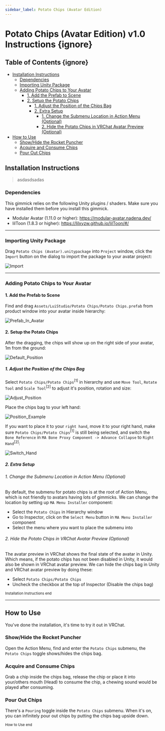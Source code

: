 ```yaml
---
sidebar_label: Potato Chips (Avatar Edition)
---
```


# Potato Chips (Avatar Edition) v1.0 Instructions {ignore}

## Table of Contents {ignore}

<!-- @import "[TOC]" {cmd="toc" depthFrom=1 depthTo=6 orderedList=false} -->

<!-- code_chunk_output -->

- [Installation Instructions](#installation-instructions)
  - [Dependencies](#dependencies)
  - [Importing Unity Package](#importing-unity-package)
  - [Adding Potato Chips to Your Avatar](#adding-potato-chips-to-your-avatar)
    - [1. Add the Prefab to Scene](#1-add-the-prefab-to-scene)
    - [2. Setup the Potato Chips](#2-setup-the-potato-chips)
      - [1. Adjust the Position of the Chips Bag](#1-adjust-the-position-of-the-chips-bag)
      - [2. Extra Setup](#2-extra-setup)
        - [1. Change the Submenu Location in Action Menu (Optional)](#1-change-the-submenu-location-in-action-menu-optional)
        - [2. Hide the Potato Chips in VRChat Avatar Preview (Optional)](#2-hide-the-potato-chips-in-vrchat-avatar-preview-optional)
- [How to Use](#how-to-use)
  - [Show/Hide the Rocket Puncher](#showhide-the-rocket-puncher)
  - [Acquire and Consume Chips](#acquire-and-consume-chips)
  - [Pour Out Chips](#pour-out-chips)

<!-- /code_chunk_output -->

## Installation Instructions

> asdasdsadas

### Dependencies

This gimmick relies on the following Unity plugins / shaders. Make sure you have installed them before you install this gimmick.

- Modular Avatar (1.11.0 or higher): https://modular-avatar.nadena.dev/
- lilToon (1.8.3 or higher): https://lilxyzw.github.io/lilToon/#/

---

### Importing Unity Package

Drag `Potato Chips (Avatar).unitypackage` into `Project` window, click the `Import` button on the dialog to import the package to your avatar project:

![Import](./Assets/Import.webp)

---

### Adding Potato Chips to Your Avatar

#### 1. Add the Prefab to Scene

Find and drag `Assets/LuiStudio/Potato Chips/Potato Chips.prefab` from product window into your avatar inside hierarchy:

![Prefab_In_Avatar](./Assets/Prefab_In_Avatar.webp)

#### 2. Setup the Potato Chips

After the dragging, the chips will show up on the right side of your avatar, 1m from the ground:

![Default_Position](./Assets/Default_Position.webp)

##### 1. Adjust the Position of the Chips Bag

Select `Potato Chips/Potato Chips`<sup>[1]</sup> in hierarchy and use `Move Tool`, `Rotate Tool` and `Scale Tool`<sup>[2]</sup> to adjust it's position, rotation and size:

![Adjust_Position](./Assets/Adjust_Position.webp)

Place the chips bag to your left hand:

![Position_Example](./Assets/Position_Example.webp)

If you want to place it to your `right hand`, move it to your right hand, make sure `Potato Chips/Potato Chips`<sup>[1]</sup> is still being selected, and switch the `Bone Reference` in `MA Bone Proxy Component -> Advance Collapse` to `Right Hand`<sup>[2]</sup>:

![Switch_Hand](./Assets/Switch_Hand.webp)

##### 2. Extra Setup

###### 1. Change the Submenu Location in Action Menu (Optional)

By default, the submenu for potato chips is at the root of Action Menu, which is not friendly to avatars having lots of gimmicks. We can change the location by setting up `MA Menu Installer` component:

- Select the `Potato Chips` in Hierarchy window
- Go to Inspector, click on the `Select Menu` button in `MA Menu Installer` component
- Select the menu where you want to place the submenu into

###### 2. Hide the Potato Chips in VRChat Avatar Preview (Optional)

The avatar preview in VRChat shows the final state of the avatar in Unity. Which means, if the potato chips has not been disabled in Unity, it would also be shown in VRChat avatar preview. We can hide the chips bag in Unity and VRChat avatar preview by doing these:

- Select `Potato Chips/Potato Chips`
- Uncheck the checkbox at the top of Inspector (Disable the chips bag)

<sub>Installation Instructions end</sub>

---

## How to Use

You've done the installation, it's time to try it out in VRChat.

### Show/Hide the Rocket Puncher

Open the Action Menu, find and enter the `Potato Chips` submenu, the `Potato Chips` toggle shows/hides the chips bag.

### Acquire and Consume Chips

Grab a chip inside the chips bag, release the chip or place it into your/others mouth (Head) to consume the chip, a chewing sound would be played after consuming.

### Pour Out Chips

There's a `Pouring` toggle inside the `Potato Chips` submenu. When it's on, you can infinitely pour out chips by putting the chips bag upside down.

<sub>How to Use end</sub>
